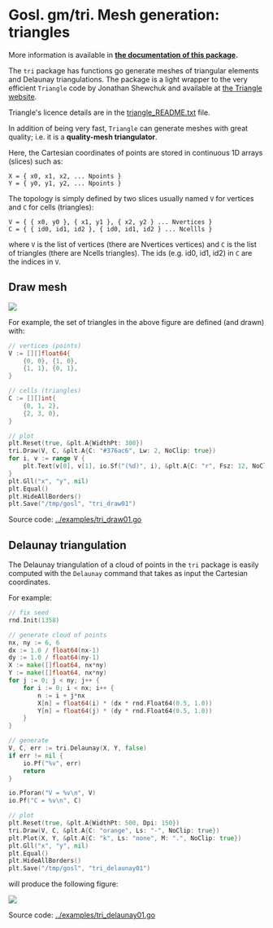 # Gosl. gm/tri. Mesh generation: triangles

More information is available in **[the documentation of this package](http://rawgit.com/cpmech/gosl/master/doc/xxgm-tri.html).**

The `tri` package has functions go generate meshes of triangular elements and Delaunay
triangulations. The package is a light wrapper to the very efficient `Triangle` code by Jonathan
Shewchuk and available at [the Triangle website](https://www.cs.cmu.edu/~quake/triangle.html).

Triangle's licence details are in the <a href="triangle_README.txt">triangle_README.txt</a> file.

In addition of being very fast, `Triangle` can generate meshes with great quality; i.e. it is a
**quality-mesh triangulator**.

Here, the Cartesian coordinates of points are stored in continuous 1D arrays (slices) such as:
```
X = { x0, x1, x2, ... Npoints }
Y = { y0, y1, y2, ... Npoints }
```

The topology is simply defined by two slices usually named `V` for vertices and `C` for cells
(triangles):
```
V = { { x0, y0 }, { x1, y1 }, { x2, y2 } ... Nvertices }
C = { { id0, id1, id2 }, { id0, id1, id2 } ... Ncellls }
```
where `V` is the list of vertices (there are Nvertices vertices) and `C` is the list of triangles
(there are Ncells triangles). The ids (e.g. id0, id1, id2) in `C` are the indices in `V`.



## Draw mesh

<div id="container">
<p><img src="../examples/figs/tri_draw01.png"></p>
</div>

For example, the set of triangles in the above figure are defined (and drawn) with:

```go
// vertices (points)
V := [][]float64{
    {0, 0}, {1, 0},
    {1, 1}, {0, 1},
}

// cells (triangles)
C := [][]int{
    {0, 1, 2},
    {2, 3, 0},
}

// plot
plt.Reset(true, &plt.A{WidthPt: 300})
tri.Draw(V, C, &plt.A{C: "#376ac6", Lw: 2, NoClip: true})
for i, v := range V {
    plt.Text(v[0], v[1], io.Sf("(%d)", i), &plt.A{C: "r", Fsz: 12, NoClip: true})
}
plt.Gll("x", "y", nil)
plt.Equal()
plt.HideAllBorders()
plt.Save("/tmp/gosl", "tri_draw01")
```

Source code: <a href="../examples/tri_draw01.go">../examples/tri_draw01.go</a>



## Delaunay triangulation

The Delaunay triangulation of a cloud of points in the `tri` package is easily computed with the
`Delaunay` command that takes as input the Cartesian coordinates.

For example:
```go
// fix seed
rnd.Init(1358)

// generate cloud of points
nx, ny := 6, 6
dx := 1.0 / float64(nx-1)
dy := 1.0 / float64(ny-1)
X := make([]float64, nx*ny)
Y := make([]float64, nx*ny)
for j := 0; j < ny; j++ {
    for i := 0; i < nx; i++ {
        n := i + j*nx
        X[n] = float64(i) * (dx * rnd.Float64(0.5, 1.0))
        Y[n] = float64(j) * (dy * rnd.Float64(0.5, 1.0))
    }
}

// generate
V, C, err := tri.Delaunay(X, Y, false)
if err != nil {
    io.Pf("%v", err)
    return
}

io.Pforan("V = %v\n", V)
io.Pf("C = %v\n", C)

// plot
plt.Reset(true, &plt.A{WidthPt: 500, Dpi: 150})
tri.Draw(V, C, &plt.A{C: "orange", Ls: "-", NoClip: true})
plt.Plot(X, Y, &plt.A{C: "k", Ls: "none", M: ".", NoClip: true})
plt.Gll("x", "y", nil)
plt.Equal()
plt.HideAllBorders()
plt.Save("/tmp/gosl", "tri_delaunay01")
```
will produce the following figure:

<div id="container">
<p><img src="../examples/figs/tri_delaunay01.png"></p>
</div>

Source code: <a href="../examples/tri_delaunay01.go">../examples/tri_delaunay01.go</a>
